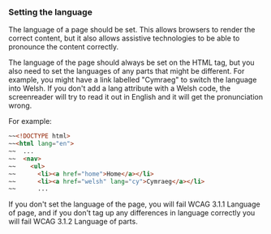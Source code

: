 ### Setting the language

The language of a page should be set. This allows browsers to render the correct content, but it also allows assistive technologies to be able to pronounce the content correctly.

The language of the page should always be set on the HTML tag, but you also need to set the languages of any parts that might be different. For example, you might have a link labelled "<span lang="cy">Cymraeg</span>" to switch the language into Welsh. If you don't add a lang attribute with a Welsh code, the screenreader will try to read it out in English and it will get the pronunciation wrong.

For example:
```html
~~<!DOCTYPE html>
~~<html lang="en">
~~  ...
~~  <nav>
~~    <ul>
~~      <li><a href="home">Home</a></li>
~~      <li><a href="welsh" lang="cy">Cymraeg</a></li>
~~      ...
```

If you don't set the language of the page, you will fail WCAG 3.1.1 Language of page, and if you don't tag up any differences in language correctly you will fail WCAG 3.1.2 Language of parts.
